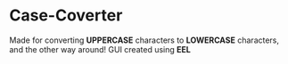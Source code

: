 # Case-Coverter

Made for converting **UPPERCASE** characters to **LOWERCASE** characters, and the other way around!
GUI created using **EEL**
